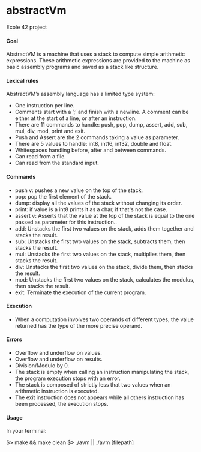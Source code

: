 # abstractVm

Ecole 42 project

#### Goal

AbstractVM is a machine that uses a stack to compute simple arithmetic expressions. These arithmetic expressions are provided to the machine as basic assembly programs and saved as a stack like structure.

#### Lexical rules

AbstractVM’s assembly language has a limited type system:

  - One instruction per line.
  - Comments start with a ’;’ and finish with a newline. A comment can be either at the start of a line, or after an instruction.
  - There are 11 commands to handle: push, pop, dump, assert, add, sub, mul, div, mod, print and exit.
  - Push and Assert are the 2 commands taking a value as parameter.
  - There are 5 values to handle: int8, int16, int32, double and float.
  - Whitespaces handling before, after and between commands.
  - Can read from a file.
  - Can read from the standard input.

#### Commands

  - push v: pushes a new value on the top of the stack.
  - pop: pop the first element of the stack.
  - dump: display all the values of the stack without changing its order.
  - print: if value is a int8 prints it as a char, if that's not the case.
  - assert v: Asserts that the value at the top of the stack is equal to the one passed as parameter for this instruction..
  - add: Unstacks the first two values on the stack, adds them together and stacks the result.
  - sub: Unstacks the first two values on the stack, subtracts them, then stacks the result.
  - mul: Unstacks the first two values on the stack, multiplies them, then stacks the result.
  - div: Unstacks the first two values on the stack, divide them, then stacks the result.
  - mod: Unstacks the first two values on the stack, calculates the modulus, then stacks the result.
  - exit: Terminate the execution of the current program.

#### Execution

  -  When a computation involves two operands of different types, the value returned has the type of the more precise operand.

#### Errors

  - Overflow and underflow on values.
  - Overflow and underflow on results.
  - Division/Modulo by 0.
  - The stack is empty when calling an instruction manipulating the stack, the program execution stops with an error.
  - The stack is composed of strictly less that two values when an arithmetic instruction is executed.
  - The exit instruction does not appears while all others instruction has been processed, the execution stops.

#### Usage

In your terminal:

$> make && make clean
$> ./avm || ./avm [filepath]